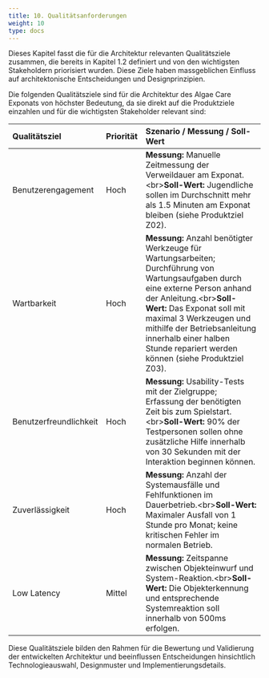 ```yaml
---
title: 10. Qualitätsanforderungen
weight: 10
type: docs
---
```


Dieses Kapitel fasst die für die Architektur relevanten Qualitätsziele zusammen, die bereits in Kapitel 1.2 definiert und von den wichtigsten Stakeholdern priorisiert wurden. Diese Ziele haben massgeblichen Einfluss auf architektonische Entscheidungen und Designprinzipien.

Die folgenden Qualitätsziele sind für die Architektur des Algae Care Exponats von höchster Bedeutung, da sie direkt auf die Produktziele einzahlen und für die wichtigsten Stakeholder relevant sind:

| Qualitätsziel       | Priorität | Szenario / Messung / Soll-Wert                                                                                                                                                              |
| :------------------ | :-------- | :------------------------------------------------------------------------------------------------------------------------------------------------------------------------------------------ |
| Benutzerengagement  | Hoch      | **Messung:** Manuelle Zeitmessung der Verweildauer am Exponat.\<br\>**Soll-Wert:** Jugendliche sollen im Durchschnitt mehr als 1.5 Minuten am Exponat bleiben (siehe Produktziel Z02).              |
| Wartbarkeit         | Hoch      | **Messung:** Anzahl benötigter Werkzeuge für Wartungsarbeiten; Durchführung von Wartungsaufgaben durch eine externe Person anhand der Anleitung.\<br\>**Soll-Wert:** Das Exponat soll mit maximal 3 Werkzeugen und mithilfe der Betriebsanleitung innerhalb einer halben Stunde repariert werden können (siehe Produktziel Z03). |
| Benutzerfreundlichkeit| Hoch      | **Messung:** Usability-Tests mit der Zielgruppe; Erfassung der benötigten Zeit bis zum Spielstart.\<br\>**Soll-Wert:** 90% der Testpersonen sollen ohne zusätzliche Hilfe innerhalb von 30 Sekunden mit der Interaktion beginnen können. |
| Zuverlässigkeit     | Hoch      | **Messung:** Anzahl der Systemausfälle und Fehlfunktionen im Dauerbetrieb.\<br\>**Soll-Wert:** Maximaler Ausfall von 1 Stunde pro Monat; keine kritischen Fehler im normalen Betrieb.                 |
| Low Latency         | Mittel    | **Messung:** Zeitspanne zwischen Objekteinwurf und System-Reaktion.\<br\>**Soll-Wert:** Die Objekterkennung und entsprechende Systemreaktion soll innerhalb von 500ms erfolgen.                 |

Diese Qualitätsziele bilden den Rahmen für die Bewertung und Validierung der entwickelten Architektur und beeinflussen Entscheidungen hinsichtlich Technologieauswahl, Designmuster und Implementierungsdetails.